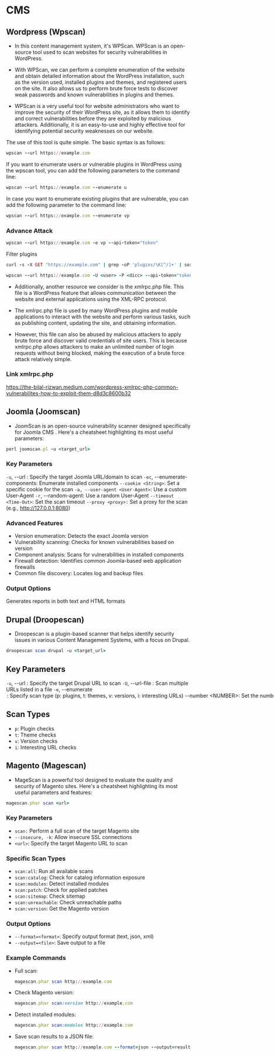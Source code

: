 # CMS

## Wordpress (Wpscan)

- In this content management system, it's WPScan. WPScan is an open-source tool used to scan websites for security vulnerabilities in WordPress.

- With WPScan, we can perform a complete enumeration of the website and obtain detailed information about the WordPress installation, such as the version used, installed plugins and themes, and registered users on the site. It also allows us to perform brute force tests to discover weak passwords and known vulnerabilities in plugins and themes.

- WPScan is a very useful tool for website administrators who want to improve the security of their WordPress site, as it allows them to identify and correct vulnerabilities before they are exploited by malicious attackers. Additionally, it is an easy-to-use and highly effective tool for identifying potential security weaknesses on our website.

The use of this tool is quite simple. The basic syntax is as follows:

```ruby
wpscan --url https://example.com
```

If you want to enumerate users or vulnerable plugins in WordPress using the wpscan tool, you can add the following parameters to the command line:

```ruby
wpscan --url https://example.com --enumerate u
```

In case you want to enumerate existing plugins that are vulnerable, you can add the following parameter to the command line:

```ruby
wpscan --url https://example.com --enumerate vp
```

### Advance Attack

```ruby
wpscan --url https://example.com -e vp --api-token="token"

```

Filter plugins
```ruby
curl -s -X GET "https://example.com" | grep -oP 'plugins/\K[^/]+' | sort -u
```

```ruby
wpscan --url https://example.com -U <user> -P <dicc> --api-token="token"
```

- Additionally, another resource we consider is the xmlrpc.php file. This file is a WordPress feature that allows communication between the website and external applications using the XML-RPC protocol.

- The xmlrpc.php file is used by many WordPress plugins and mobile applications to interact with the website and perform various tasks, such as publishing content, updating the site, and obtaining information.

- However, this file can also be abused by malicious attackers to apply brute force and discover valid credentials of site users. This is because xmlrpc.php allows attackers to make an unlimited number of login requests without being blocked, making the execution of a brute force attack relatively simple.

### Link xmlrpc.php

https://the-bilal-rizwan.medium.com/wordpress-xmlrpc-php-common-vulnerabilites-how-to-exploit-them-d8d3c8600b32


## Joomla (Joomscan)

- JoomScan is an open-source vulnerability scanner designed specifically for Joomla CMS
. Here's a cheatsheet highlighting its most useful parameters:

```ruby
perl joomscan.pl -u <target_url>
```
### Key Parameters

`-u`, --url <URL>: Specify the target Joomla URL/domain to scan
`-ec`, --enumerate-components: Enumerate installed components
`--cookie <String>`: Set a specific cookie for the scan
`-a, --user-agent <User-Agent>`: Use a custom User-Agent
`-r`, --random-agent: Use a random User-Agent
`--timeout <Time-Out>`: Set the scan timeout
`--proxy <proxy>:` Set a proxy for the scan (e.g., http://127.0.0.1:8080)

### Advanced Features
- Version enumeration: Detects the exact Joomla version
- Vulnerability scanning: Checks for known vulnerabilities based on version
- Component analysis: Scans for vulnerabilities in installed components
- Firewall detection: Identifies common Joomla-based web application firewalls
- Common file discovery: Locates log and backup files

### Output Options
Generates reports in both text and HTML formats

## Drupal (Droopescan)

- Droopescan is a plugin-based scanner that helps identify security issues in various Content Management Systems, with a focus on Drupal.

```ruby
droopescan scan drupal -u <target_url>
```

## Key Parameters
`-u`, --url <URL>: Specify the target Drupal URL to scan
`-U`, --url-file <FILE>: Scan multiple URLs listed in a file
`-e`, --enumerate <OPTION>: Specify scan type (p: plugins, t: themes, v: versions, i: interesting URLs)
`--number <NUMBER>`: Set the number of requests to perform
`--threads <NUMBER>`: Set the number of threads for scanning (default: 4)

## Scan Types
- `p`: Plugin checks
- `t`: Theme checks
- `v`: Version checks
- `i`: Interesting URL checks

## Magento (Magescan)
- MageScan is a powerful tool designed to evaluate the quality and security of Magento sites. Here's a cheatsheet highlighting its most useful parameters and features:

```ruby
magescan.phar scan <url>
```

### Key Parameters
- `scan:` Perform a full scan of the target Magento site
- `--insecure, -k`: Allow insecure SSL connections
- `<url>`: Specify the target Magento URL to scan

### Specific Scan Types
- `scan:all`: Run all available scans
- `scan:catalog`: Check for catalog information exposure
- `scan:modules`: Detect installed modules
- `scan:patch`: Check for applied patches
- `scan:sitemap`: Check sitemap
- `scan:unreachable`: Check unreachable paths
- `scan:version`: Get the Magento version

### Output Options
- `--format=<format>`: Specify output format (text, json, xml)
- `--output=<file>`: Save output to a file

### Example Commands
- Full scan:
    ```ruby
    magescan.phar scan http://example.com
    ```
- Check Magento version:
    ```ruby
    magescan.phar scan:version http://example.com
    ```
- Detect installed modules:
    ```ruby
    magescan.phar scan:modules http://example.com
    ```

- Save scan results to a JSON file:
    ```ruby
    magescan.phar scan http://example.com --format=json --output=results.json
    ```
